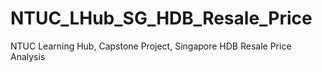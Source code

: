 # NTUC_LHub_SG_HDB_Resale_Price
NTUC Learning Hub, Capstone Project, Singapore HDB Resale Price Analysis
